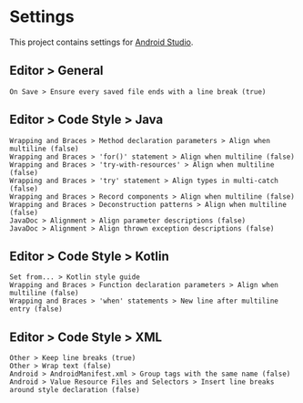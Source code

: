 # Settings

This project contains settings for [Android Studio](https://developer.android.com/studio).

## Editor > General

```
On Save > Ensure every saved file ends with a line break (true)
```

## Editor > Code Style > Java

```
Wrapping and Braces > Method declaration parameters > Align when multiline (false)
Wrapping and Braces > 'for()' statement > Align when multiline (false)
Wrapping and Braces > 'try-with-resources' > Align when multiline (false)
Wrapping and Braces > 'try' statement > Align types in multi-catch (false)
Wrapping and Braces > Record components > Align when multiline (false)
Wrapping and Braces > Deconstruction patterns > Align when multiline (false)
JavaDoc > Alignment > Align parameter descriptions (false)
JavaDoc > Alignment > Align thrown exception descriptions (false)
```

## Editor > Code Style > Kotlin

```
Set from... > Kotlin style guide
Wrapping and Braces > Function declaration parameters > Align when multiline (false)
Wrapping and Braces > 'when' statements > New line after multiline entry (false)
```

## Editor > Code Style > XML

```
Other > Keep line breaks (true)
Other > Wrap text (false)
Android > AndroidManifest.xml > Group tags with the same name (false)
Android > Value Resource Files and Selectors > Insert line breaks around style declaration (false)
```
